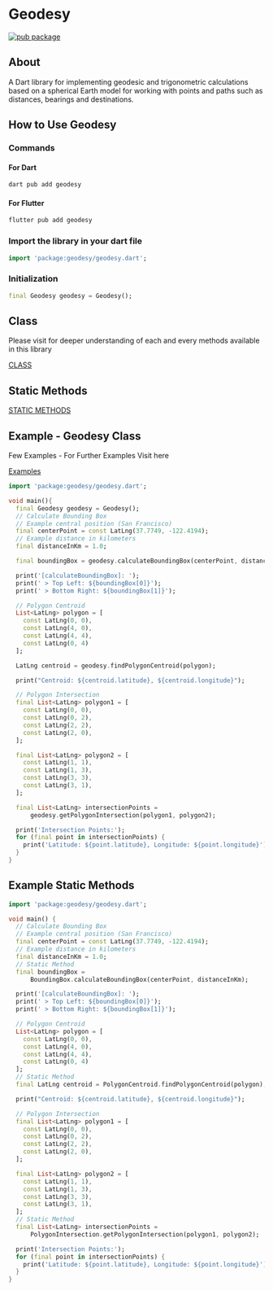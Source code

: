 # Geodesy

[![pub package](https://img.shields.io/pub/v/geodesy.svg)](https://pub.dartlang.org/packages/geodesy)

## About

A Dart library for implementing geodesic and trigonometric calculations based on a spherical Earth model for working with points and paths such as distances, bearings and destinations.

## How to Use Geodesy

### Commands

#### For Dart

```dart
dart pub add geodesy
```

#### For Flutter

```dart
flutter pub add geodesy
```

### Import the library in your dart file

```dart
import 'package:geodesy/geodesy.dart';
```

### Initialization

```dart
final Geodesy geodesy = Geodesy();
```

## Class

Please visit for deeper understanding of each and every methods available in this library

[CLASS](docs/CLASS.md)

## Static Methods

[STATIC METHODS](DOCS/METHODS.md)

## Example - Geodesy Class

Few Examples - For Further Examples Visit here

[Examples](example/main.dart)

```dart
import 'package:geodesy/geodesy.dart';

void main(){
  final Geodesy geodesy = Geodesy();
  // Calculate Bounding Box
  // Example central position (San Francisco)
  final centerPoint = const LatLng(37.7749, -122.4194);
  // Example distance in kilometers
  final distanceInKm = 1.0;

  final boundingBox = geodesy.calculateBoundingBox(centerPoint, distanceInKm);

  print('[calculateBoundingBox]: ');
  print(' > Top Left: ${boundingBox[0]}');
  print(' > Bottom Right: ${boundingBox[1]}');

  // Polygon Centroid
  List<LatLng> polygon = [
    const LatLng(0, 0),
    const LatLng(4, 0),
    const LatLng(4, 4),
    const LatLng(0, 4)
  ];

  LatLng centroid = geodesy.findPolygonCentroid(polygon);

  print("Centroid: ${centroid.latitude}, ${centroid.longitude}");

  // Polygon Intersection
  final List<LatLng> polygon1 = [
    const LatLng(0, 0),
    const LatLng(0, 2),
    const LatLng(2, 2),
    const LatLng(2, 0),
  ];

  final List<LatLng> polygon2 = [
    const LatLng(1, 1),
    const LatLng(1, 3),
    const LatLng(3, 3),
    const LatLng(3, 1),
  ];

  final List<LatLng> intersectionPoints =
      geodesy.getPolygonIntersection(polygon1, polygon2);

  print('Intersection Points:');
  for (final point in intersectionPoints) {
    print('Latitude: ${point.latitude}, Longitude: ${point.longitude}');
  }
}
```

## Example Static Methods

```dart
import 'package:geodesy/geodesy.dart';

void main() {
  // Calculate Bounding Box
  // Example central position (San Francisco)
  final centerPoint = const LatLng(37.7749, -122.4194);
  // Example distance in kilometers
  final distanceInKm = 1.0;
  // Static Method
  final boundingBox =
      BoundingBox.calculateBoundingBox(centerPoint, distanceInKm);

  print('[calculateBoundingBox]: ');
  print(' > Top Left: ${boundingBox[0]}');
  print(' > Bottom Right: ${boundingBox[1]}');

  // Polygon Centroid
  List<LatLng> polygon = [
    const LatLng(0, 0),
    const LatLng(4, 0),
    const LatLng(4, 4),
    const LatLng(0, 4)
  ];
  // Static Method
  final LatLng centroid = PolygonCentroid.findPolygonCentroid(polygon);

  print("Centroid: ${centroid.latitude}, ${centroid.longitude}");

  // Polygon Intersection
  final List<LatLng> polygon1 = [
    const LatLng(0, 0),
    const LatLng(0, 2),
    const LatLng(2, 2),
    const LatLng(2, 0),
  ];

  final List<LatLng> polygon2 = [
    const LatLng(1, 1),
    const LatLng(1, 3),
    const LatLng(3, 3),
    const LatLng(3, 1),
  ];
  // Static Method
  final List<LatLng> intersectionPoints =
      PolygonIntersection.getPolygonIntersection(polygon1, polygon2);

  print('Intersection Points:');
  for (final point in intersectionPoints) {
    print('Latitude: ${point.latitude}, Longitude: ${point.longitude}');
  }
}
```

